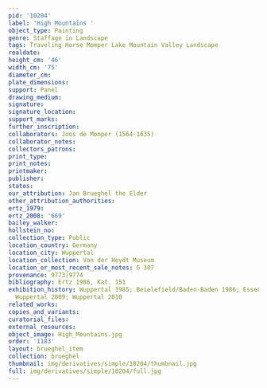 ```yaml
---
pid: '10204'
label: 'High Mountains '
object_type: Painting
genre: Staffage in Landscape
tags: Traveling Horse Momper Lake Mountain Valley Landscape
realdate: 
height_cm: '46'
width_cm: '75'
diameter_cm: 
plate_dimensions: 
support: Panel
drawing_medium: 
signature: 
signature_location: 
support_marks: 
further_inscription: 
collaborators: Joos de Momper (1564-1635)
collaborator_notes: 
collectors_patrons: 
print_type: 
print_notes: 
printmaker: 
publisher: 
states: 
our_attribution: Jan Brueghel the Elder
other_attribution_authorities: 
ertz_1979: 
ertz_2008: '669'
bailey_walker: 
hollstein_no: 
collection_type: Public
location_country: Germany
location_city: Wuppertal
location_collection: Von der Heydt Museum
location_or_most_recent_sale_notes: G 307
provenance: 9773|9774
bibliography: Ertz 1986, Kat. 151
exhibition_history: Wuppertal 1985; Beielefield/Baden-Baden 1986; Essen/Wien 2003-04;
  Wuppertal 2009; Wuppertal 2010
related_works: 
copies_and_variants: 
curatorial_files: 
external_resources: 
object_image: High_Mountains.jpg
order: '1183'
layout: brueghel_item
collection: brueghel
thumbnail: img/derivatives/simple/10204/thumbnail.jpg
full: img/derivatives/simple/10204/full.jpg
---
```

